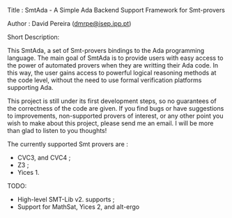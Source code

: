 Title : SmtAda - A Simple Ada Backend Support Framework for Smt-provers

Author : David Pereira (dmrpe@isep.ipp.pt)

Short Description:

This SmtAda, a set of Smt-provers bindings to the Ada programming language. The main
goal of SmtAda is to provide users with easy access to the power of automated provers
when they are writting their Ada code. In this way, the user gains access to powerful
logical reasoning methods at the code level, without the need to use formal verification
platforms supporting Ada.

This project is still under its first development steps, so no guarantees of 
the correctness of the code are given. If you find bugs or have suggestions to
improvements, non-supported provers of interest, or any other point you wish
to make about this project, please send me an email. I will be more than glad
to listen to you thoughts!

The currently supported Smt provers are :
 - CVC3, and CVC4 ;
 - Z3 ;
 - Yices 1.

TODO:
 - High-level SMT-Lib v2. supports ;
 - Support for MathSat, Yices 2, and alt-ergo



